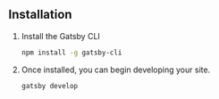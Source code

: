 ## Installation

1. Install the Gatsby CLI

   ```sh
   npm install -g gatsby-cli
   ```

2. Once installed, you can begin developing your site.

   ```sh
   gatsby develop
   ```

